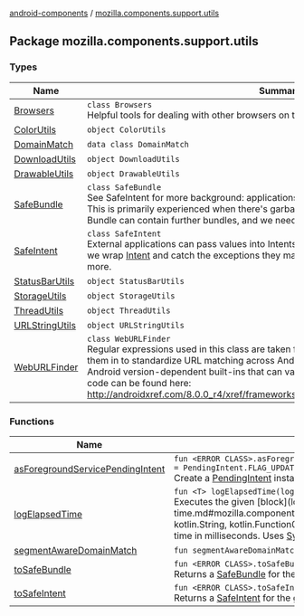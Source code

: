 [android-components](../index.md) / [mozilla.components.support.utils](./index.md)

## Package mozilla.components.support.utils

### Types

| Name | Summary |
|---|---|
| [Browsers](-browsers/index.md) | `class Browsers`<br>Helpful tools for dealing with other browsers on this device. |
| [ColorUtils](-color-utils/index.md) | `object ColorUtils` |
| [DomainMatch](-domain-match/index.md) | `data class DomainMatch` |
| [DownloadUtils](-download-utils/index.md) | `object DownloadUtils` |
| [DrawableUtils](-drawable-utils/index.md) | `object DrawableUtils` |
| [SafeBundle](-safe-bundle/index.md) | `class SafeBundle`<br>See SafeIntent for more background: applications can put garbage values into Bundles. This is primarily experienced when there's garbage in the Intent's Bundle. However that Bundle can contain further bundles, and we need to handle those defensively too. |
| [SafeIntent](-safe-intent/index.md) | `class SafeIntent`<br>External applications can pass values into Intents that can cause us to crash: in defense, we wrap [Intent](#) and catch the exceptions they may force us to throw. See bug 1090385 for more. |
| [StatusBarUtils](-status-bar-utils/index.md) | `object StatusBarUtils` |
| [StorageUtils](-storage-utils/index.md) | `object StorageUtils` |
| [ThreadUtils](-thread-utils/index.md) | `object ThreadUtils` |
| [URLStringUtils](-u-r-l-string-utils/index.md) | `object URLStringUtils` |
| [WebURLFinder](-web-u-r-l-finder/index.md) | `class WebURLFinder`<br>Regular expressions used in this class are taken from Android's Patterns.java. We brought them in to standardize URL matching across Android versions, instead of relying on Android version-dependent built-ins that can vary across Android versions. The original code can be found here: http://androidxref.com/8.0.0_r4/xref/frameworks/base/core/java/android/util/Patterns.java |

### Functions

| Name | Summary |
|---|---|
| [asForegroundServicePendingIntent](as-foreground-service-pending-intent.md) | `fun <ERROR CLASS>.asForegroundServicePendingIntent(context: <ERROR CLASS>, requestCode: `[`Int`](https://kotlinlang.org/api/latest/jvm/stdlib/kotlin/-int/index.html)`, flags: `[`Int`](https://kotlinlang.org/api/latest/jvm/stdlib/kotlin/-int/index.html)` = PendingIntent.FLAG_UPDATE_CURRENT): <ERROR CLASS>`<br>Create a [PendingIntent](#) instance to run a certain service described with the [Intent](#). |
| [logElapsedTime](log-elapsed-time.md) | `fun <T> logElapsedTime(logger: `[`Logger`](../mozilla.components.support.base.log.logger/-logger/index.md)`, op: `[`String`](https://kotlinlang.org/api/latest/jvm/stdlib/kotlin/-string/index.html)`, block: () -> `[`T`](log-elapsed-time.md#T)`): `[`T`](log-elapsed-time.md#T)<br>Executes the given [block](log-elapsed-time.md#mozilla.components.support.utils$logElapsedTime(mozilla.components.support.base.log.logger.Logger, kotlin.String, kotlin.Function0((mozilla.components.support.utils.logElapsedTime.T)))/block) and logs the elapsed time in milliseconds. Uses [System.nanoTime](https://developer.android.com/reference/java/lang/System.html#nanoTime()) for measurements, since it isn't tied to a wall-clock. |
| [segmentAwareDomainMatch](segment-aware-domain-match.md) | `fun segmentAwareDomainMatch(query: `[`String`](https://kotlinlang.org/api/latest/jvm/stdlib/kotlin/-string/index.html)`, urls: `[`Iterable`](https://kotlinlang.org/api/latest/jvm/stdlib/kotlin.collections/-iterable/index.html)`<`[`String`](https://kotlinlang.org/api/latest/jvm/stdlib/kotlin/-string/index.html)`>): `[`DomainMatch`](-domain-match/index.md)`?` |
| [toSafeBundle](to-safe-bundle.md) | `fun <ERROR CLASS>.toSafeBundle(): <ERROR CLASS>`<br>Returns a [SafeBundle](-safe-bundle/index.md) for the given [Bundle](#). |
| [toSafeIntent](to-safe-intent.md) | `fun <ERROR CLASS>.toSafeIntent(): `[`SafeIntent`](-safe-intent/index.md)<br>Returns a [SafeIntent](-safe-intent/index.md) for the given [Intent](#). |
